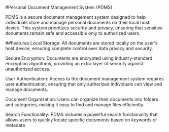 #Personal Document Management System (PDMS)

PDMS is a secure document management system designed to help individuals store and manage personal documents on their local host device. This system prioritizes security and privacy, ensuring that sensitive documents remain safe and accessible only to authorized users.


##Features
Local Storage: All documents are stored locally on the user's host device, ensuring complete control over data privacy and security.

Secure Encryption: Documents are encrypted using industry-standard encryption algorithms, providing an extra layer of security against unauthorized access.

User Authentication: Access to the document management system requires user authentication, ensuring that only authorized individuals can view and manage documents.

Document Organization: Users can organize their documents into folders and categories, making it easy to find and manage files efficiently.

Search Functionality: PDMS includes a powerful search functionality that allows users to quickly locate specific documents based on keywords or metadata